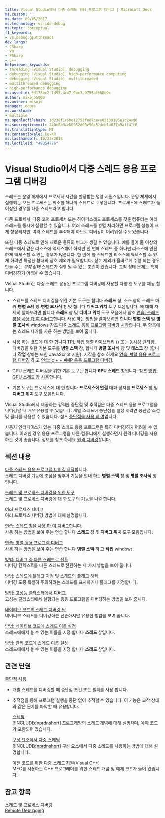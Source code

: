 ```yaml
---
title: Visual Studio에서 다중 스레드 응용 프로그램 디버그 | Microsoft Docs
ms.custom: ''
ms.date: 09/05/2017
ms.technology: vs-ide-debug
ms.topic: conceptual
f1_keywords:
- vs.debug.gputthreads
dev_langs:
- CSharp
- VB
- FSharp
- C++
helpviewer_keywords:
- threading [Visual Studio], debugging
- debugging [Visual Studio], high-performance computing
- debugging [Visual Studio], multithreaded
- multithreaded debugging
- high-performance debugging
ms.assetid: 9d175bc2-1d95-4c47-9bc3-9755af968a9c
author: mikejo5000
ms.author: mikejo
manager: douge
ms.workload:
- multiple
ms.openlocfilehash: 1d238f1c6be12753fe87cece03139185e1c24ad6
ms.sourcegitcommit: 240c8b34e80952d00e90c52dcb1a077b9aff47f6
ms.translationtype: MT
ms.contentlocale: ko-KR
ms.lasthandoff: 10/23/2018
ms.locfileid: "49854776"
---
```

# <a name="debug-multithreaded-applications-in-visual-studio"></a>Visual Studio에서 다중 스레드 응용 프로그램 디버깅
스레드는 운영 체제에서 프로세서 시간을 할당받는 명령 시퀀스입니다. 운영 체제에서 실행되는 모든 프로세스는 최소한 하나의 스레드로 구성됩니다. 프로세스에 스레드가 둘 이상인 경우를 다중 스레드라고 합니다.  
  
다중 프로세서, 다중 코어 프로세서 또는 하이퍼스레드 프로세스를 갖춘 컴퓨터는 여러 스레드를 동시에 실행할 수 있습니다. 여러 스레드를 병렬 처리하면 프로그램 성능이 크게 향상되지만, 여러 스레드를 추적해야 하므로 디버깅이 어려워질 수도 있습니다.  
  
또한 다중 스레드로 인해 새로운 종류의 버그가 생길 수 있습니다. 예를 들어 둘 이상의 스레드에서 같은 리소스에 액세스해야 하지만 한 번에 스레드 중 하나만 리소스에 안전하게 액세스할 수 있는 경우가 많습니다. 한 번에 한 스레드만 리소스에 액세스할 수 있게 하려면 특정한 형태의 상호 제외가 필요합니다. 상호 제외가 올바르게 수행 되는 경우 만들 수는 *교착 상태* 스레드가 실행 될 수 있는 조건이 있습니다. 교착 상태 문제는 특히 디버깅하기 어려울 수 있습니다.

Visual Studio는 다중 스레드 응용된 프로그램 디버깅에 사용할 다양 한 도구를 제공 합니다.

- 스레드를 스레드 디버깅을 위한 기본 도구는 합니다 **스레드** 창, 소스 창의 스레드 마커 **병렬 스택** 창 **병렬 조사식** 창 및 합니다 **디버그 위치** 도구 모음입니다. 에 대해 자세히 알아보려면 합니다 **스레드** 창 및 **디버그 위치** 도구 모음에서 참조 [연습: 스레드 창을 사용 하 여 디버그](../debugger/how-to-use-the-threads-window.md)합니다. 사용 하는 방법을 알아보려면 합니다 **병렬 스택** 및 **병렬 조사식** windows 참조 [다중 스레드 응용 프로그램 디버깅 시작](../debugger/get-started-debugging-multithreaded-apps.md)합니다. 두 항목에는 스레드 마커를 사용 하는 방법을 보여 줍니다.
  
- 사용 하는 코드에 대 한 합니다 [TPL 작업 병렬 라이브러리 ()](/dotnet/standard/parallel-programming/task-parallel-library-tpl) 또는 [동시성 런타임](/cpp/parallel/concrt/concurrency-runtime/), 디버깅을 위한 기본 도구를 **병렬 스택** 창, 합니다 **병렬 조사식** 창 및 **태스크** 창 (합니다 **작업** 창에는 또한 JavaScript 지원). 시작을 참조 하세요 [연습: 병렬 응용 프로그램 디버깅](../debugger/walkthrough-debugging-a-parallel-application.md) 하 고 [연습: c + + AMP 응용 프로그램 디버깅](/cpp/parallel/amp/walkthrough-debugging-a-cpp-amp-application). 

- GPU 스레드 디버깅을 위한 기본 도구는 합니다 **GPU 스레드** 창입니다. 참조 [방법: GPU 스레드 창 사용](../debugger/how-to-use-the-gpu-threads-window.md)합니다.  

- 기본 도구는 프로세스에 대 한 합니다 **프로세스에 연결** 대화 상자를 **프로세스** 창 및 **디버그 위치** 도구 모음입니다.  
  
Visual Studio에서 제공하는 강력한 중단점 및 추적점은 다중 스레드 응용 프로그램을 디버깅할 때 매우 유용할 수 있습니다. 개별 스레드에 중단점을 설정 하려면 중단점 조건 및 필터를 사용할 수 있습니다. 참조 [중단점을 사용 하 여](../debugger/using-breakpoints.md)입니다. 
  
사용자 인터페이스가 있는 다중 스레드 응용 프로그램은 특히 디버깅하기 어려울 수 있습니다. 이러한 경우 응용 프로그램을 다른 컴퓨터에서 실행하면서 원격 디버깅을 사용하는 것이 좋습니다. 정보를 참조 하세요 [원격 디버깅](../debugger/remote-debugging.md)합니다.  
  
## <a name="in-this-section"></a>섹션 내용
 [다중 스레드 응용 프로그램 디버깅 시작](../debugger/get-started-debugging-multithreaded-apps.md)합니다.  
 스레드 디버깅 기능에 초점을 맞추어 기능을 안내 하는 **병렬 스택** 창 및 **병렬 조사식** 창입니다.

 [스레드 및 프로세스 디버깅을 위한 도구](../debugger/debug-threads-and-processes.md)  
 스레드 및 프로세스 디버깅에 대 한 도구의 기능을 나열 합니다.  
  
 [여러 프로세스 디버그](../debugger/debug-multiple-processes.md)  
 여러 프로세스 디버깅 방법에 대해 설명합니다.

 [연습: 스레드 창을 사용 하 여 디버그](../debugger/how-to-use-the-threads-window.md)합니다.  
 사용 하는 방법을 보여 주는 연습 합니다 **스레드** 창 및 **디버그 위치** 도구 모음입니다. 

 [연습: 병렬 응용 프로그램 디버그](../debugger/walkthrough-debugging-a-parallel-application.md)  
 사용 하는 방법을 보여 주는 연습 합니다 **병렬 스택** 하 고 **작업** windows.  
  
 [방법: 디버그 중 다른 스레드로 전환](../debugger/how-to-switch-to-another-thread-while-debugging.md)  
 디버깅 컨텍스트를 다른 스레드로 전환하는 세 가지 방법을 보여 줍니다.  
  
 [방법: 스레드에 플래그 지정 및 스레드의 플래그 해제](../debugger/how-to-flag-and-unflag-threads.md)  
 디버깅 도중 특별히 주의하려는 스레드를 표시하거나 플래그를 지정합니다.    
  
 [방법: 고성능 클러스터에서 디버그](../debugger/how-to-debug-on-a-high-performance-cluster.md)  
 고성능 클러스터에서 실행되는 응용 프로그램을 디버깅하는 방법을 보여 줍니다.  

 [네이티브 코드의 스레드 디버깅 팁](../debugger/tips-for-debugging-threads-in-native-code.md)  
 네이티브 스레드를 디버깅하는 단순하지만 유용한 방법을 보여 줍니다. 

 [방법: 네이티브 코드에 스레드 이름 설정](../debugger/how-to-set-a-thread-name-in-native-code.md)  
 스레드에에서 볼 수 있는 이름을 지정 합니다 **스레드** 창입니다.  
  
 [방법: 관리 코드에 스레드 이름 설정](../debugger/how-to-set-a-thread-name-in-managed-code.md)  
 스레드에에서 볼 수 있는 이름을 지정 합니다 **스레드** 창입니다. 
  
## <a name="related-sections"></a>관련 단원  
 [중단점 사용](../debugger/using-breakpoints.md)

- 개별 스레드를 디버깅할 때 중단점 조건 또는 필터를 사용 합니다.  
  
- 추적점을 통해 프로그램 실행을 중단 없이 추적할 수 있습니다. 이 기능은 교착 상태와 같은 문제를 파악할 때 유용합니다.  
  
  [스레딩](/dotnet/standard/threading/index)  
  [!INCLUDE[dnprdnshort](../code-quality/includes/dnprdnshort_md.md)] 프로그래밍의 스레드 개념에 대해 설명하며, 예제 코드가 포함되어 있습니다.  
  
  [구성 요소에서 다중 스레딩](https://msdn.microsoft.com/Library/2fc31e68-fb71-4544-b654-0ce720478779)  
  [!INCLUDE[dnprdnshort](../code-quality/includes/dnprdnshort_md.md)] 구성 요소에서 다중 스레드를 사용하는 방법에 대해 설명합니다.  
  
  [이전 코드를 위한 다중 스레드 지원(Visual C++)](/cpp/parallel/multithreading-support-for-older-code-visual-cpp)  
  MFC를 사용하는 C++ 프로그래머를 위한 스레드 개념 및 예제 코드가 들어 있습니다.  
  
## <a name="see-also"></a>참고 항목  
 [스레드 및 프로세스 디버깅](../debugger/debug-threads-and-processes.md)   
 [Remote Debugging](../debugger/remote-debugging.md)